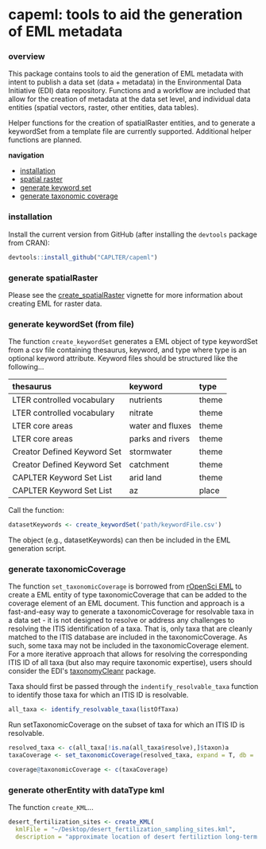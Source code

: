 
<!-- README.md is generated from README.Rmd. Please edit the latter. -->
capeml: tools to aid the generation of EML metadata
===================================================

### overview

This package contains tools to aid the generation of EML metadata with intent to publish a data set (data + metadata) in the Environmental Data Initiative (EDI) data repository. Functions and a workflow are included that allow for the creation of metadata at the data set level, and individual data entities (spatial vectors, raster, other entities, data tables).

Helper functions for the creation of spatialRaster entities, and to generate a keywordSet from a template file are currently supported. Additional helper functions are planned.

**navigation**

-   [installation](https://github.com/CAPLTER/capeml#installation)
-   [spatial raster](https://github.com/CAPLTER/capeml#generate-spatialraster)
-   [generate keyword set](https://github.com/CAPLTER/capeml#generate-keywordset-from-file)
-   [generate taxonomic coverage](https://github.com/CAPLTER/capeml#generate-taxonomiccoverage)

<!-- - [generate kml](https://github.com/CAPLTER/capeml#generate-taxonomiccoverage) -->
### installation

Install the current version from GitHub (after installing the `devtools` package from CRAN):

``` r
devtools::install_github("CAPLTER/capeml")
```

### generate spatialRaster

Please see the [create\_spatialRaster](https://github.com/CAPLTER/capeml/blob/master/vignettes/create_spatialRaster.Rmd) vignette for more information about creating EML for raster data.

### generate keywordSet (from file)

The function `create_keywordSet` generates a EML object of type keywordSet from a csv file containing thesaurus, keyword, and type where type is an optional keyword attribute. Keyword files should be structured like the following...

<table>
<thead>
<tr>
<th style="text-align:left;">
thesaurus
</th>
<th style="text-align:left;">
keyword
</th>
<th style="text-align:left;">
type
</th>
</tr>
</thead>
<tbody>
<tr>
<td style="text-align:left;">
LTER controlled vocabulary
</td>
<td style="text-align:left;">
nutrients
</td>
<td style="text-align:left;">
theme
</td>
</tr>
<tr>
<td style="text-align:left;">
LTER controlled vocabulary
</td>
<td style="text-align:left;">
nitrate
</td>
<td style="text-align:left;">
theme
</td>
</tr>
<tr>
<td style="text-align:left;">
LTER core areas
</td>
<td style="text-align:left;">
water and fluxes
</td>
<td style="text-align:left;">
theme
</td>
</tr>
<tr>
<td style="text-align:left;">
LTER core areas
</td>
<td style="text-align:left;">
parks and rivers
</td>
<td style="text-align:left;">
theme
</td>
</tr>
<tr>
<td style="text-align:left;">
Creator Defined Keyword Set
</td>
<td style="text-align:left;">
stormwater
</td>
<td style="text-align:left;">
theme
</td>
</tr>
<tr>
<td style="text-align:left;">
Creator Defined Keyword Set
</td>
<td style="text-align:left;">
catchment
</td>
<td style="text-align:left;">
theme
</td>
</tr>
<tr>
<td style="text-align:left;">
CAPLTER Keyword Set List
</td>
<td style="text-align:left;">
arid land
</td>
<td style="text-align:left;">
theme
</td>
</tr>
<tr>
<td style="text-align:left;">
CAPLTER Keyword Set List
</td>
<td style="text-align:left;">
az
</td>
<td style="text-align:left;">
place
</td>
</tr>
</tbody>
</table>
Call the function:

``` r
datasetKeywords <- create_keywordSet('path/keywordFile.csv')
```

The object (e.g., datasetKeywords) can then be included in the EML generation script.

### generate taxonomicCoverage

The function `set_taxonomicCoverage` is borrowed from [rOpenSci EML](https://github.com/ropensci/EML) to create a EML entity of type taxonomicCoverage that can be added to the coverage element of an EML document. This function and approach is a fast-and-easy way to generate a taxonomicCoverage for resolvable taxa in a data set - it is not designed to resolve or address any challenges to resolving the ITIS identification of a taxa. That is, only taxa that are cleanly matched to the ITIS database are included in the taxonomicCoverage. As such, some taxa may not be included in the taxonomicCoverage element. For a more iterative approach that allows for resolving the corresponding ITIS ID of all taxa (but also may require taxonomic expertise), users should consider the EDI's [taxonomyCleanr](https://github.com/EDIorg/taxonomyCleanr) package.

Taxa should first be passed through the `indentify_resolvable_taxa` function to identify those taxa for which an ITIS ID is resolvable.

``` r
all_taxa <- identify_resolvable_taxa(listOfTaxa)
```

Run setTaxonomicCoverage on the subset of taxa for which an ITIS ID is resolvable.

``` r
resolved_taxa <- c(all_taxa[!is.na(all_taxa$resolve),]$taxon)a
taxaCoverage <- set_taxonomicCoverage(resolved_taxa, expand = T, db = 'itis')
```

``` r
coverage@taxonomicCoverage <- c(taxaCoverage)
```

### generate otherEntity with dataType kml

The function `create_KML`...

``` r
desert_fertilization_sites <- create_KML(
  kmlFile = "~/Desktop/desert_fertilization_sampling_sites.kml",
  description = "approximate location of desert fertiliztion long-term study sites")
```
